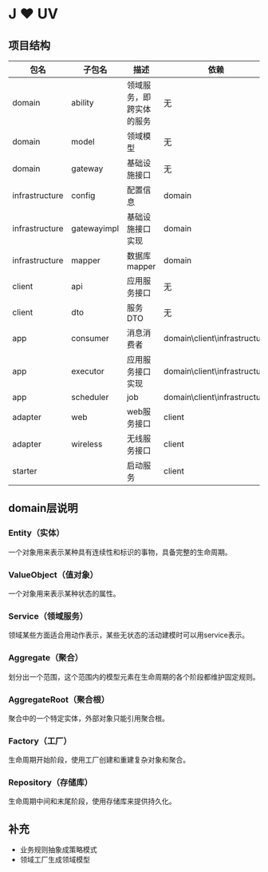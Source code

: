 # J ❤ UV

## 项目结构

| 包名 | 子包名 | 描述 | 依赖 |
| ---- | ---- | ---- | ---- |
| domain | ability | 领域服务，即跨实体的服务 | 无 |
| domain | model | 领域模型 | 无 |
| domain | gateway | 基础设施接口 | 无 |
| infrastructure | config | 配置信息 | domain |
| infrastructure | gatewayimpl | 基础设施接口实现 | domain |
| infrastructure | mapper | 数据库mapper | domain |
| client | api | 应用服务接口 | 无 |
| client | dto | 服务DTO | 无 |
| app | consumer | 消息消费者 | domain\client\infrastructure |
| app | executor | 应用服务接口实现 | domain\client\infrastructure |
| app | scheduler | job | domain\client\infrastructure |
| adapter | web | web服务接口 | client |
| adapter | wireless | 无线服务接口 | client |
| starter |  | 启动服务 | client |

## domain层说明

### Entity（实体）
一个对象用来表示某种具有连续性和标识的事物，具备完整的生命周期。

### ValueObject（值对象）
一个对象用来表示某种状态的属性。

### Service（领域服务）
领域某些方面适合用动作表示，某些无状态的活动建模时可以用service表示。

### Aggregate（聚合）
划分出一个范围，这个范围内的模型元素在生命周期的各个阶段都维护固定规则。

### AggregateRoot（聚合根）
聚合中的一个特定实体，外部对象只能引用聚合根。

### Factory（工厂）
生命周期开始阶段，使用工厂创建和重建复杂对象和聚合。

### Repository（存储库）
生命周期中间和末尾阶段，使用存储库来提供持久化。

## 补充
- 业务规则抽象成策略模式
- 领域工厂生成领域模型

